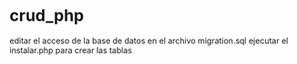 # crud_php
editar el acceso de la base de datos en el archivo migration.sql
ejecutar el instalar.php para crear las tablas
